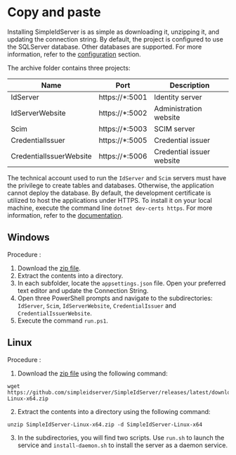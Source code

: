 # Copy and paste

Installing SimpleIdServer is as simple as downloading it, unzipping it, and updating the connection string. 
By default, the project is configured to use the SQLServer database. Other databases are supported. For more information, refer to the [configuration](configuration) section.

The archive folder contains three projects: 

| Name                    | Port            | Description               |
| ----------------------- | --------------- | ------------------------- | 
| IdServer                | https://*:5001  | Identity server           |
| IdServerWebsite         | https://*:5002  | Administration website    |
| Scim                    | https://*:5003  | SCIM server               |
| CredentialIssuer        | https://*:5005  | Credential issuer         |
| CredentialIssuerWebsite | https://*:5006  | Credential issuer website |

The technical account used to run the `IdServer` and `Scim` servers must have the privilege to create tables and databases. Otherwise, the application cannot deploy the database.
By default, the development certificate is utilized to host the applications under HTTPS. To install it on your local machine, execute the command line `dotnet dev-certs https`.
For more information, refer to the [documentation](https://learn.microsoft.com/en-us/dotnet/core/tools/dotnet-dev-certs).

## Windows

Procedure :

1. Download the [zip file](https://github.com/simpleidserver/SimpleIdServer/releases/latest/download/SimpleIdServer-Windows-x64.zip).
2. Extract the contents into a directory.
3. In each subfolder, locate the `appsettings.json` file. Open your preferred text editor and update the Connection String.
4. Open three PowerShell prompts and navigate to the subdirectories: `IdServer`, `Scim`, `IdServerWebsite`, `CredentialIssuer` and `CredentialIssuerWebsite`.
5. Execute the command `run.ps1`.

## Linux

Procedure :

1. Download the [zip file](https://github.com/simpleidserver/SimpleIdServer/releases/latest/download/SimpleIdServer-Linux-x64.zip) using the following command:

```batch title="cmd.exe"
wget https://github.com/simpleidserver/SimpleIdServer/releases/latest/download/SimpleIdServer-Linux-x64.zip
```

2. Extract the contents into a directory using the following command:

```batch title="cmd.exe"
unzip SimpleIdServer-Linux-x64.zip -d SimpleIdServer-Linux-x64
```

3. In the subdirectories, you will find two scripts. Use `run.sh` to launch the service and `install-daemon.sh` to install the server as a daemon service.